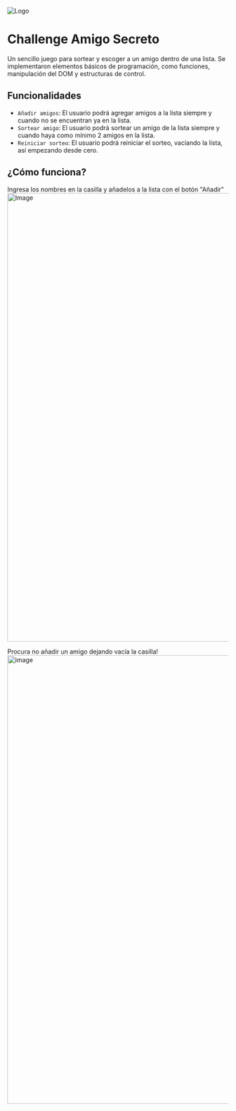 ![Logo](https://shields.io/badge/JavaScript-F7DF1E?logo=JavaScript&logoColor=000&style=flat-square)


# Challenge Amigo Secreto

Un sencillo juego para sortear y escoger a un amigo dentro de una lista.
Se implementaron elementos básicos de programación, como funciones, manipulación del DOM y estructuras de control.



## Funcionalidades
- `Añadir amigos`: El usuario podrá agregar amigos a la lista siempre y cuando no se encuentran ya en la lista.
- `Sortear amigo`: El usuario podrá sortear un amigo de la lista siempre y cuando haya como mínimo 2 amigos en la lista.
- `Reiniciar sorteo`: El usuario podrá reiniciar el sorteo, vacíando la lista, así empezando desde cero.


## ¿Cómo funciona?
Ingresa los nombres en la casilla y añadelos a la lista con el botón "Añadir"
<img width="1920" height="1020" alt="Image" src="https://github.com/user-attachments/assets/595ff1a9-5b98-4249-950a-a7f6232a13ab" />

Procura no añadir un amigo dejando vacía la casilla!
<img width="1920" height="1020" alt="image" src="https://github.com/user-attachments/assets/9aa2dc04-4d2f-4f57-8e27-3a4844572b98" />


